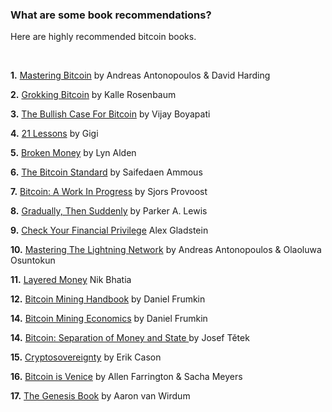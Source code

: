 ### What are some book recommendations? 

Here are highly recommended bitcoin books.

<br>

**1\.** <a class="underline text-blue-400 hover:text-[#3c6594]" href="https://www.amazon.com/Mastering-Bitcoin-Programming-Open-Blockchain/dp/1098150090/ref=sr_1_1?keywords=mastering+bitcoin+3rd+edition&sr=8-1" target="_blank" rel="noopener noreferrer">Mastering Bitcoin</a> by Andreas Antonopoulos & David Harding 

**2\.** <a class="underline text-blue-400 hover:text-[#3c6594]" href="https://www.amazon.com/Grokking-Bitcoin-Kalle-Rosenbaum/dp/1617294641/ref=sr_1_1?keywords=grokking+bitcoin&sr=8-1" target="_blank" rel="noopener noreferrer">Grokking Bitcoin</a> by Kalle Rosenbaum

**3\.** <a class="underline text-blue-400 hover:text-[#3c6594]" href="https://www.amazon.com/Bullish-Case-Bitcoin-Vijay-Boyapati/dp/1737204118/ref=tmm_pap_swatch_0?_encoding=UTF8&sr=8-1" target="_blank" rel="noopener noreferrer">The Bullish Case For Bitcoin</a> by Vijay Boyapati

**4\.** <a class="underline text-blue-400 hover:text-[#3c6594]" href="https://www.amazon.com/21-Lessons-Learned-Falling-Bitcoin/dp/1697526349/ref=tmm_pap_swatch_0?_encoding=UTF8&sr=8-2" target="_blank" rel="noopener noreferrer">21 Lessons</a> by Gigi

**5\.** <a class="underline text-blue-400 hover:text-[#3c6594]" href="https://academy.saifedean.com/product/broken-money-hardcover/" target="_blank" rel="noopener noreferrer">Broken Money</a> by Lyn Alden

**6\.** <a class="underline text-blue-400 hover:text-[#3c6594]" href="https://academy.saifedean.com/product/tbs-hardcover/" target="_blank" rel="noopener noreferrer">The Bitcoin Standard</a> by Saifedaen Ammous

**7\.** <a class="underline text-blue-400 hover:text-[#3c6594]" href="https://www.amazon.com/Bitcoin-Technical-innovations-Sjors-Provoost/dp/9090360425" target="_blank" rel="noopener noreferrer">Bitcoin: A Work In Progress</a> by Sjors Provoost

**8\.** <a class="underline text-blue-400 hover:text-[#3c6594]" href="https://academy.saifedean.com/product/gradually-then-suddenly-hardcover/" target="_blank" rel="noopener noreferrer">Gradually, Then Suddenly</a> by Parker A. Lewis

**9\.** <a class="underline text-blue-400 hover:text-[#3c6594]" href="https://store.bitcoinmagazine.com/collections/books/products/check-your-financial-privilege" target="_blank" rel="noopener noreferrer">Check Your Financial Privilege</a> Alex Gladstein

**10\.** <a class="underline text-blue-400 hover:text-[#3c6594]" href="https://www.amazon.com/Mastering-Lightning-Network-Blockchain-Protocol/dp/1492054860/ref=sr_1_1?sr=8-1" target="_blank" rel="noopener noreferrer">Mastering The Lightning Network</a> by Andreas Antonopoulos & Olaoluwa Osuntokun

**11\.** <a class="underline text-blue-400 hover:text-[#3c6594]" href="https://www.amazon.com/Layered-Money-Dollars-Bitcoin-Currencies/dp/1736110519/ref=tmm_hrd_swatch_0?_encoding=UTF8&sr=8-1" target="_blank" rel="noopener noreferrer">Layered Money</a> Nik Bhatia

**12\.** <a class="underline text-blue-400 hover:text-[#3c6594]" href="https://braiins.com/books/bitcoin-mining-handbook" target="_blank" rel="noopener noreferrer">Bitcoin Mining Handbook</a> by Daniel Frumkin

**14\.** <a class="underline text-blue-400 hover:text-[#3c6594]" href="https://braiins.com/books/bitcoin-mining-economics" target="_blank" rel="noopener noreferrer">Bitcoin Mining Economics</a> by Daniel Frumkin

**14\.** <a class="underline text-blue-400 hover:text-[#3c6594]" href="https://braiins.com/books/bitcoin-separation-of-money-and-state" target="_blank" rel="noopener noreferrer">Bitcoin: Separation of Money and State </a> by Josef Tětek

**15\.** <a class="underline text-blue-400 hover:text-[#3c6594]" href="https://store.bitcoinmagazine.com/collections/books/products/cryptosovereignty" target="_blank" rel="noopener noreferrer">Cryptosovereignty</a> by Erik Cason

**16\.** <a class="underline text-blue-400 hover:text-[#3c6594]" href="https://store.bitcoinmagazine.com/collections/books/products/bitcoin-is-venice" target="_blank" rel="noopener noreferrer">Bitcoin is Venice</a> by Allen Farrington & Sacha Meyers

**17\.** <a class="underline text-blue-400 hover:text-[#3c6594]" href="https://store.bitcoinmagazine.com/collections/books/products/the-genesis-book" target="_blank" rel="noopener noreferrer">The Genesis Book</a> by Aaron van Wirdum
